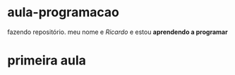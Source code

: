 # aula-programacao
fazendo repositório.
meu nome e _Ricardo_ e estou **aprendendo a programar**
# primeira aula